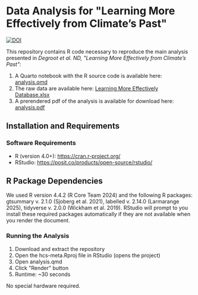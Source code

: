# Data Analysis for "Learning More Effectively from Climate’s Past"

[![DOI](https://zenodo.org/badge/926226329.svg)](https://zenodo.org/badge/latestdoi/926226329)

This repository contains R code necessary to reproduce the main analysis presented in *Degroot et al. ND, "Learning More Effectively from Climate’s Past"*:
1. A Quarto notebook with the R source code is available here: [analysis.qmd](analysis.qmd)
2. The raw data are available here: [Learning More Effectively Database.xlsx](Learning%20More%20Effectively%20Database.xlsx)
3. A prerendered pdf of the analysis is available for download here: [analysis.pdf](analysis.pdf)

## Installation and Requirements

### Software Requirements
- R (version 4.0+): https://cran.r-project.org/
- RStudio: https://posit.co/products/open-source/rstudio/

## R Package Dependencies
We used R version 4.4.2 (R Core Team 2024) and the following R packages: gtsummary v. 2.1.0 (Sjoberg et al. 2021), labelled v. 2.14.0 (Larmarange 2025), tidyverse v. 2.0.0 (Wickham et al. 2019). RStudio will prompt to you install these required packages automatically if they are not available when you render the document.

### Running the Analysis
1. Download and extract the repository
2. Open the hcs-meta.Rproj file in RStudio (opens the project)
3. Open analysis.qmd 
4. Click "Render" button
5. Runtime: ~30 seconds

No special hardware required.
